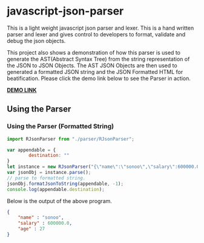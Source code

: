 # javascript-json-parser
This is a light weight javascript json parser and lexer. This is a hand written parser and lexer and gives control
to developers to format, validate and debug the json objects.

This project also shows a demonstration of how this parser is used to generate the AST(Abstract Syntax Tree) from the 
string representation of the JSON to JSON Objects. The AST JSON Objects are then used to generated a formatted JSON string
and the JSON Formatted HTML for beatification. Please click the demo link below to see the Parser in action.

**[DEMO LINK](https://rkumar-bengaluru.github.io/javascript-json-parser/)**

## Using the Parser 

### Using the Parser (Formatted String)
```javascript
import RJsonParser from "./parser/RJsonParser";

var appendable = {
        destination: ""
}
let instance = new RJsonParser("{\"name\":\"sonoo\",\"salary\":600000.0,\"age\":27}");
var jsonObj = instance.parse();
// parse to formatted string.
jsonObj.formatJsonToString(appendable, -1);
console.log(appendable.destination);
```
Below is the output of the above program.
```json
{
	"name" : "sonoo",
	"salary" : 600000.0,
	"age" : 27
}
```


